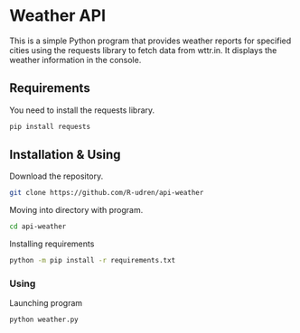 # Weather API
This is a simple Python program that provides weather reports for specified cities using the requests library to fetch data from wttr.in. It displays the weather information in the console.

## Requirements
You need to install the requests library.
```bash
pip install requests
```


## Installation & Using
Download the repository.
```bash
git clone https://github.com/R-udren/api-weather
```

Moving into directory with program.
```bash
cd api-weather
```

Installing requirements
```bash
python -m pip install -r requirements.txt
```

### Using
Launching program
```bash
python weather.py
```
